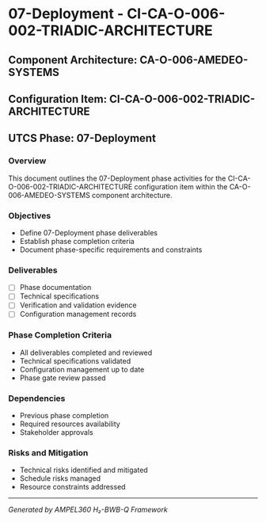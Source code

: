 # 07-Deployment - CI-CA-O-006-002-TRIADIC-ARCHITECTURE

## Component Architecture: CA-O-006-AMEDEO-SYSTEMS
## Configuration Item: CI-CA-O-006-002-TRIADIC-ARCHITECTURE
## UTCS Phase: 07-Deployment

### Overview
This document outlines the 07-Deployment phase activities for the CI-CA-O-006-002-TRIADIC-ARCHITECTURE configuration item within the CA-O-006-AMEDEO-SYSTEMS component architecture.

### Objectives
- Define 07-Deployment phase deliverables
- Establish phase completion criteria
- Document phase-specific requirements and constraints

### Deliverables
- [ ] Phase documentation
- [ ] Technical specifications
- [ ] Verification and validation evidence
- [ ] Configuration management records

### Phase Completion Criteria
- All deliverables completed and reviewed
- Technical specifications validated
- Configuration management up to date
- Phase gate review passed

### Dependencies
- Previous phase completion
- Required resources availability
- Stakeholder approvals

### Risks and Mitigation
- Technical risks identified and mitigated
- Schedule risks managed
- Resource constraints addressed

---
*Generated by AMPEL360 H₂-BWB-Q Framework*
